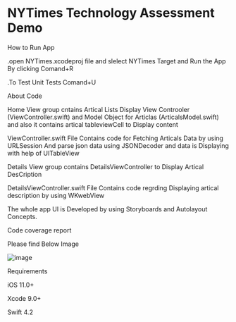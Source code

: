 # NYTimes Technology Assessment Demo

How to Run App

.open NYTimes.xcodeproj file and slelect NYTimes Target and Run the App By clicking Comand+R

.To Test Unit Tests Comand+U

About Code 

Home View group cntains Artical Lists Display View Controoler (ViewController.swift) and Model Object for Articlas (ArticalsModel.swift) and also it contains artical tableviewCell to Display content

ViewController.swift File Contains code for Fetching Articals Data by using URLSession And parse json data using JSONDecoder and data is Displaying with help of UITableView

Details View group contains DetailsViewController to Display Artical DesCription

DetailsViewController.swift File Contains code regrding Displaying artical description by using WKwebView

The whole app UI is Developed by using Storyboards and Autolayout Concepts.
 
Code coverage report

Please find Below Image

![image](https://drive.google.com/uc?export=view&id=1szwgJ7KRYVv6L3k6McRtmbXWtmMLt2ks)

Requirements

iOS 11.0+ 

Xcode 9.0+

Swift 4.2

